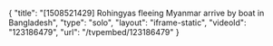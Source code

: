{
    "title": "[1508521429] Rohingyas fleeing Myanmar arrive by boat in Bangladesh",
    "type": "solo",
    "layout": "iframe-static",
    "videoId": "123186479",
    "url": "\/tvpembed\/123186479"
}